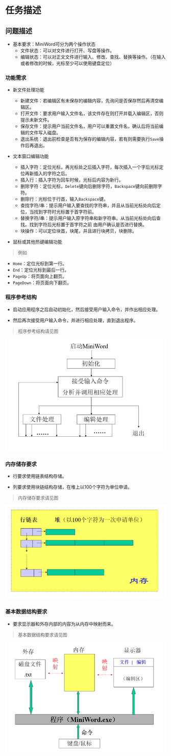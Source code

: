 # 任务描述

## 问题描述

* 基本要求：MiniWord可分为两个操作状态
  * 文件状态：可以对文件进行打开、写盘等操作。
  * 编辑状态：可以对正文文件进行输入、修改、查找、替换等操作。（在输入或者修改的时候，光标至少可以使用键盘定位）

### 功能需求

* 新文件处理功能

  * 新建文件：若编辑区有未保存的编辑内容，先询问是否保存然后再清空编辑区。
  * 打开文件：要求用户输入文件名，该文件存在则打开并载入编辑区，否则提示未新文件。
  * 保存文件：提示用户当前文件名，用户可以重置文件名，确认后将当前编辑的文件写入磁盘。
  * 退出系统：退出前检查是否有为保存的编辑内容，若有则需要执行`Save`操作后再退出。

* 文本窗口编辑功能

  * 插入字符：定位光标，再光标处之后插入字符，每次插入一个字后光标定位再新插入的字符之后。
  * 插入行：插入字符为回车时候，光标后内容为新行。
  * 删除字符：定位光标，`Delete`键向后删除字符，`Backspace`键向前删除字符。
  * 删除行：光标位于行首，输入`Backspace`键。
  * 查找字符/串：提示用户输入要查找的字符串，并且从当前光标处向后定位，当找到字符时光标置于首字符前。
  * 替换字符/串：提示用户输入原字符串和新字符串。从当前光标处向后查找。找到字符后光标置于首字符之前 由用户确认是否进行替换。
  * 块操作：可以定位块首，块尾，并且进行块拷贝，块删除。

* 鼠标或其他热键编辑功能

> 例如

  * `Home`：定位光标到第一行。
  * `End`：定位光标到最后一行。
  * `PageUp`：将页面向上翻页。
  * `PageDown`：将页面向下翻页。

### 程序参考结构

* 启动应用程序之后自动初始化，然后接受用户输入命令，并作出相应处理。

* 然后再次接受用户输入命令，并进行相应处理，直到退出程序。

> 程序参考结构请见图

![程序参考结构](程序参考结构.png)

### 内存储存要求

* 行要求使用链表结构存储。

* 列要求使用块链结构存储，在堆上以100个字符为单位申请。

> 内存储存要求请见图

![内存储存要求](内存储存要求.png)

### 基本数据结构要求

* 要求显示器和外存内部的内容为从内存中映射而来。

> 基本数据结构要求请见图

![基本数据结构](基本数据结构要求.png)